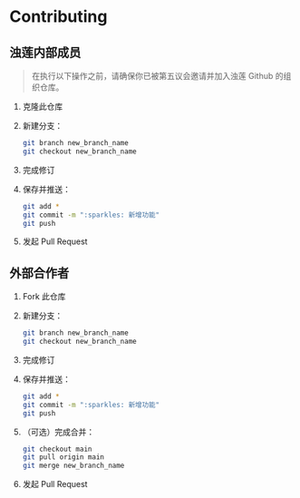 # Contributing

## 浊莲内部成员

> 在执行以下操作之前，请确保你已被第五议会邀请并加入浊莲 Github 的组织仓库。

1. 克隆此仓库
2. 新建分支：

    ```bash
    git branch new_branch_name
    git checkout new_branch_name
    ```

3. 完成修订
4. 保存并推送：

    ```bash
    git add *
    git commit -m ":sparkles: 新增功能"
    git push
    ```

5. 发起 Pull Request

## 外部合作者

1. Fork 此仓库
2. 新建分支：

    ```bash
    git branch new_branch_name
    git checkout new_branch_name
    ```

3. 完成修订
4. 保存并推送：

    ```bash
    git add *
    git commit -m ":sparkles: 新增功能"
    git push
    ```

5. （可选）完成合并：

    ```bash
    git checkout main
    git pull origin main
    git merge new_branch_name
    ```

6. 发起 Pull Request
